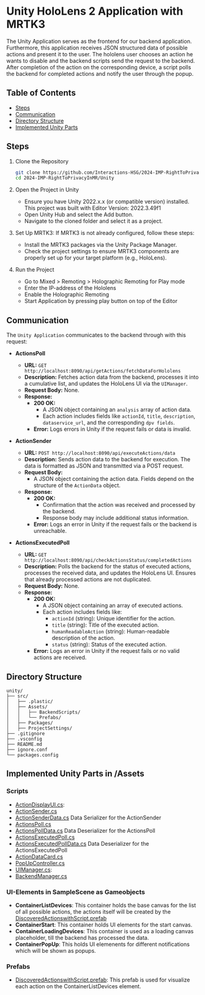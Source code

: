 
# Unity HoloLens 2 Application with MRTK3

The Unity Application serves as the frontend for our backend application. Furthermore, this application receives JSON structured data of possible actions and present it to the user. The hololens user chooses an action he wants to disable and the backend scripts send the request to the backend. After completion of the action on the corresponding device, a script polls the backend for completed actions and notify the user through the popup.

## Table of Contents
- [Steps](#Steps)
- [Communication](#communication)
- [Directory Structure](#directory-structure)
- [Implemented Unity Parts](#implemented-unity-parts-in-assets)

## Steps
1. Clone the Repository

   ```bash
   git clone https://github.com/Interactions-HSG/2024-IMP-RightToPrivacyInMR.git
   cd 2024-IMP-RightToPrivacyInMR/Unity
   ```


2. Open the Project in Unity 
   - Ensure you have Unity 2022.x.x (or compatible version) installed. This project was built with Editor Version: 2022.3.49f1
   - Open Unity Hub and select the Add button.
   - Navigate to the cloned folder and select it as a project.


3. Set Up MRTK3: If MRTK3 is not already configured, follow these steps:

   - Install the MRTK3 packages via the Unity Package Manager.
   - Check the project settings to ensure MRTK3 components are properly set up for your target platform (e.g., HoloLens).


4. Run the Project
   - Go to Mixed > Remoting > Holographic Remoting for Play mode
   - Enter the IP-address of the Hololens
   - Enable the Holographic Remoting
   - Start Application by pressing play button on top of the Editor


## Communication

The `Unity Application` communicates to the backend through with this request:

- **ActionsPoll**
    - **URL:** `GET http://localhost:8090/api/getActions/fetchDataForHololens`
    - **Description:** Fetches action data from the backend, processes it into a cumulative list, and updates the HoloLens UI via the `UIManager`.
    - **Request Body:** None.
    - **Response:**
        - **200 OK:**
            - A JSON object containing an `analysis` array of action data.
            - Each action includes fields like `actionId`, `title`, `description`, `dataservice_url`, and the corresponding `dpv fields`.
        - **Error:** Logs errors in Unity if the request fails or data is invalid.


- **ActionSender**
    - **URL:** `POST http://localhost:8090/api/executeActions/data`
    - **Description:** Sends action data to the backend for execution. The data is formatted as JSON and transmitted via a POST request.
    - **Request Body:**
        - A JSON object containing the action data. Fields depend on the structure of the `ActionData` object.
    - **Response:**
        - **200 OK:**
            - Confirmation that the action was received and processed by the backend.
            - Response body may include additional status information.
        - **Error:** Logs an error in Unity if the request fails or the backend is unreachable.


- **ActionsExecutedPoll**
    - **URL:** `GET http://localhost:8090/api/checkActionsStatus/completedActions`
    - **Description:** Polls the backend for the status of executed actions, processes the received data, and updates the HoloLens UI. Ensures that already processed actions are not duplicated.
    - **Request Body:** None.
    - **Response:**
        - **200 OK:**
            - A JSON object containing an array of executed actions.
            - Each action includes fields like:
                - `actionId` (string): Unique identifier for the action.
                - `title` (string): Title of the executed action.
                - `humanReadableAction` (string): Human-readable description of the action.
                - `status` (string): Status of the executed action.
        - **Error:** Logs an error in Unity if the request fails or no valid actions are received.


## Directory Structure

```plaintext
unity/
├── src/
│   ├── .plastic/
│   ├── Assets/
│   │   ├── BackendScripts/
│   │   └── Prefabs/
│   ├── Packages/
│   ├── ProjectSettings/
├── .gitignore
├── .vsconfig
├── README.md
├── ignore.conf
└── packages.config
```

## Implemented Unity Parts in /Assets

### Scripts
- [ActionDisplayUI.cs](./Assets/BackendScripts/): 
- [ActionSender.cs](./Assets/BackendScripts/ActionSender.cs)
- [ActionSenderData.cs](./Assets/BackendScripts/ActionSenderData.cs) Data Serializer for the ActionSender
- [ActionsPoll.cs](./Assets/BackendScripts/ActionsPoll.cs)
- [ActionsPollData.cs](./Assets/BackendScripts/ActionsPollData.cs) Data Deserializer for the ActionsPoll
- [ActionsExecutedPoll.cs](./Assets/BackendScripts/ActionsExecutedPoll.cs)
- [ActionsExecutedPollData.cs](./Assets/BackendScripts/ActionsExecutedPollData.cs) Data Deserializer for the ActionsExecutedPoll
- [ActionDataCard.cs](./Assets/ActionDataCard.cs)
- [PopUpController.cs](./Assets/PopUpController.cs)
- [UIManager.cs](./Assets/UIManager.cs): 
- [BackendManager.cs](./Assets/BackendScripts/BackendManager.cs)


### UI-Elements in SampleScene as Gameobjects

- **ContainerListDevices**: This container holds the base canvas for the list of all possible actions, the actions itself will be created by the [DiscoveredActionswithScript.prefab](#prefabs)
- **ContainerStart**: This container holds UI elements for the start canvas.
- **ContainerLoadingDevices**: This container is used as a loading canvas placeholder, till the backend has processed the data.
- **ContainerPopUp**: This holds UI elemenents for different notifications which will be shown as popups.


### Prefabs
- [DiscoveredActionswithScript.prefab](./Assets/Prefabs/DiscoveredActionswithScript.prefab): This prefab is used for visualize each action on the ContainerListDevices element.


